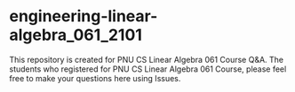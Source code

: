 # engineering-linear-algebra_061_2101
This repository is created for PNU CS Linear Algebra 061 Course Q&amp;A. The students who registered for PNU CS Linear Algebra 061 Course, please feel free to make your questions here using Issues.
